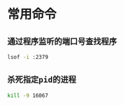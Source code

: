# 常用命令

## ``通过程序监听的端口号查找程序``

```bash
lsof -i :2379
```

## ``杀死指定pid的进程``

```bash
kill -9 16067
```
